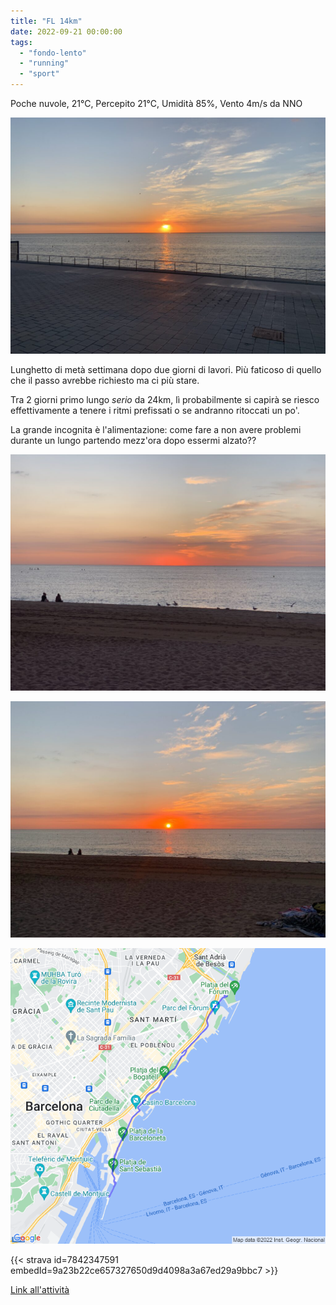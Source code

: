 ```yaml
---
title: "FL 14km"
date: 2022-09-21 00:00:00
tags: 
  - "fondo-lento"
  - "running"
  - "sport"
---
```


Poche nuvole, 21°C, Percepito 21°C, Umidità 85%, Vento 4m/s da NNO

![](images/IMG_0342-1024x768.jpeg)

Lunghetto di metà settimana dopo due giorni di lavori. Più faticoso di quello che il passo avrebbe richiesto ma ci più stare.

Tra 2 giorni primo lungo _serio_ da 24km, lì probabilmente si capirà se riesco effettivamente a tenere i ritmi prefissati o se andranno ritoccati un po'.

La grande incognita è l'alimentazione: come fare a non avere problemi durante un lungo partendo mezz'ora dopo essermi alzato??

![](images/IMG_0337-1024x768.jpeg)

![](images/IMG_0340-1024x768.jpeg)

![](images/20220921-activity-map.png)

{{< strava id=7842347591 embedId=9a23b22ce657327650d9d4098a3a67ed29a9bbc7 >}}

[Link all'attività](https://strava.com/activities/7842347591)
